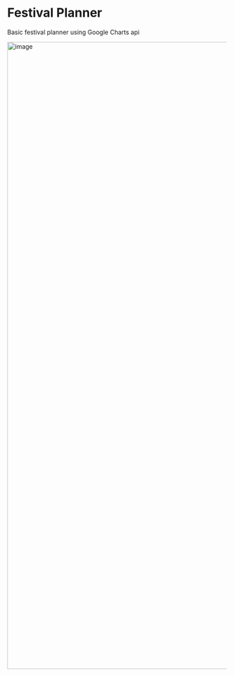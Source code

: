 # Festival Planner

Basic festival planner using Google Charts api

<img width="1440" alt="image" src="https://user-images.githubusercontent.com/10072659/172711526-13f40f73-a21c-41c1-884f-b622534198a9.png">
